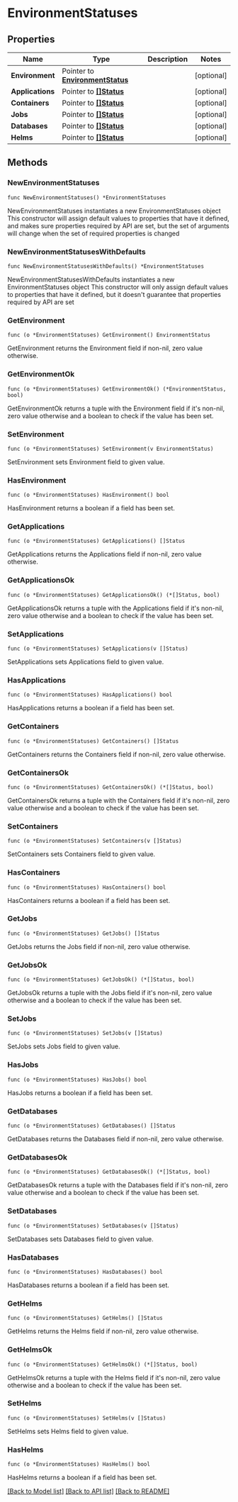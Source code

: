 # EnvironmentStatuses

## Properties

Name | Type | Description | Notes
------------ | ------------- | ------------- | -------------
**Environment** | Pointer to [**EnvironmentStatus**](EnvironmentStatus.md) |  | [optional] 
**Applications** | Pointer to [**[]Status**](Status.md) |  | [optional] 
**Containers** | Pointer to [**[]Status**](Status.md) |  | [optional] 
**Jobs** | Pointer to [**[]Status**](Status.md) |  | [optional] 
**Databases** | Pointer to [**[]Status**](Status.md) |  | [optional] 
**Helms** | Pointer to [**[]Status**](Status.md) |  | [optional] 

## Methods

### NewEnvironmentStatuses

`func NewEnvironmentStatuses() *EnvironmentStatuses`

NewEnvironmentStatuses instantiates a new EnvironmentStatuses object
This constructor will assign default values to properties that have it defined,
and makes sure properties required by API are set, but the set of arguments
will change when the set of required properties is changed

### NewEnvironmentStatusesWithDefaults

`func NewEnvironmentStatusesWithDefaults() *EnvironmentStatuses`

NewEnvironmentStatusesWithDefaults instantiates a new EnvironmentStatuses object
This constructor will only assign default values to properties that have it defined,
but it doesn't guarantee that properties required by API are set

### GetEnvironment

`func (o *EnvironmentStatuses) GetEnvironment() EnvironmentStatus`

GetEnvironment returns the Environment field if non-nil, zero value otherwise.

### GetEnvironmentOk

`func (o *EnvironmentStatuses) GetEnvironmentOk() (*EnvironmentStatus, bool)`

GetEnvironmentOk returns a tuple with the Environment field if it's non-nil, zero value otherwise
and a boolean to check if the value has been set.

### SetEnvironment

`func (o *EnvironmentStatuses) SetEnvironment(v EnvironmentStatus)`

SetEnvironment sets Environment field to given value.

### HasEnvironment

`func (o *EnvironmentStatuses) HasEnvironment() bool`

HasEnvironment returns a boolean if a field has been set.

### GetApplications

`func (o *EnvironmentStatuses) GetApplications() []Status`

GetApplications returns the Applications field if non-nil, zero value otherwise.

### GetApplicationsOk

`func (o *EnvironmentStatuses) GetApplicationsOk() (*[]Status, bool)`

GetApplicationsOk returns a tuple with the Applications field if it's non-nil, zero value otherwise
and a boolean to check if the value has been set.

### SetApplications

`func (o *EnvironmentStatuses) SetApplications(v []Status)`

SetApplications sets Applications field to given value.

### HasApplications

`func (o *EnvironmentStatuses) HasApplications() bool`

HasApplications returns a boolean if a field has been set.

### GetContainers

`func (o *EnvironmentStatuses) GetContainers() []Status`

GetContainers returns the Containers field if non-nil, zero value otherwise.

### GetContainersOk

`func (o *EnvironmentStatuses) GetContainersOk() (*[]Status, bool)`

GetContainersOk returns a tuple with the Containers field if it's non-nil, zero value otherwise
and a boolean to check if the value has been set.

### SetContainers

`func (o *EnvironmentStatuses) SetContainers(v []Status)`

SetContainers sets Containers field to given value.

### HasContainers

`func (o *EnvironmentStatuses) HasContainers() bool`

HasContainers returns a boolean if a field has been set.

### GetJobs

`func (o *EnvironmentStatuses) GetJobs() []Status`

GetJobs returns the Jobs field if non-nil, zero value otherwise.

### GetJobsOk

`func (o *EnvironmentStatuses) GetJobsOk() (*[]Status, bool)`

GetJobsOk returns a tuple with the Jobs field if it's non-nil, zero value otherwise
and a boolean to check if the value has been set.

### SetJobs

`func (o *EnvironmentStatuses) SetJobs(v []Status)`

SetJobs sets Jobs field to given value.

### HasJobs

`func (o *EnvironmentStatuses) HasJobs() bool`

HasJobs returns a boolean if a field has been set.

### GetDatabases

`func (o *EnvironmentStatuses) GetDatabases() []Status`

GetDatabases returns the Databases field if non-nil, zero value otherwise.

### GetDatabasesOk

`func (o *EnvironmentStatuses) GetDatabasesOk() (*[]Status, bool)`

GetDatabasesOk returns a tuple with the Databases field if it's non-nil, zero value otherwise
and a boolean to check if the value has been set.

### SetDatabases

`func (o *EnvironmentStatuses) SetDatabases(v []Status)`

SetDatabases sets Databases field to given value.

### HasDatabases

`func (o *EnvironmentStatuses) HasDatabases() bool`

HasDatabases returns a boolean if a field has been set.

### GetHelms

`func (o *EnvironmentStatuses) GetHelms() []Status`

GetHelms returns the Helms field if non-nil, zero value otherwise.

### GetHelmsOk

`func (o *EnvironmentStatuses) GetHelmsOk() (*[]Status, bool)`

GetHelmsOk returns a tuple with the Helms field if it's non-nil, zero value otherwise
and a boolean to check if the value has been set.

### SetHelms

`func (o *EnvironmentStatuses) SetHelms(v []Status)`

SetHelms sets Helms field to given value.

### HasHelms

`func (o *EnvironmentStatuses) HasHelms() bool`

HasHelms returns a boolean if a field has been set.


[[Back to Model list]](../README.md#documentation-for-models) [[Back to API list]](../README.md#documentation-for-api-endpoints) [[Back to README]](../README.md)


